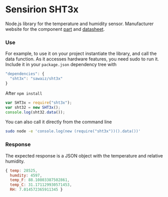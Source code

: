 # Sensirion SHT3x
Node.js library for the temperature and humidity sensor. Manufacturer website for the component [part](https://www.sensirion.com/products/humidity-sensors/digital-humidity-sensors-for-various-applications/) and [datasheet](https://www.sensirion.com/fileadmin/user_upload/customers/sensirion/Dokumente/2_Humidity_Sensors/Sensirion_Humidity_Sensors_SHT3x_Datasheet_digital.pdf).

### Use
For example, to use it on your project instantiate the library, and call the data function. As it accesses hardware features, you need sudo to run it. Include it in your `package.json` dependency tree with
```javascript
"dependencies": {
  "sht3x": "sawaiz/sht3x"
}
```
After `npm install` 
```javascript
var SHT3x = require("sht3x");
var sht32 = new SHT3x();
console.log(sht32.data());
```
You can also call it directly from the command line 
```bash
sudo node -e 'console.log(new (require("sht3x"))().data())'
```
### Response
The expected response is a JSON object with the temperature and relative humidity.
```javascript
{ temp: 28525,
  humdity: 4597,
  temp_F: 88.10803387502861,
  temp_C: 31.171129930571453,
  RH: 7.014572365911345 }
```

